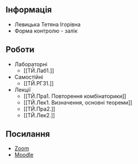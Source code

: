 ## Інформація

- Левицька Тетяна Ігорівна
- Форма контролю - залік

## Роботи

- Лабораторні
  - [[ТЙ.Лаб1.]]
- Самостійні
  - [[ТЙ.РГЗ1.]]
- Лекції
  - [[ТЙ.Пра1. Повторення комбінаторики]]
  - [[ТЙ.Лек1. Визначення, основні теореми]]
  - [[ТЙ.Пра2.]]
  - [[ТЙ.Лек2.]]

## Посилання

- [Zoom](https://meet.google.com/arg-syjc-vcz)
- [Moodle](https://moodle.zp.edu.ua/course/view.php?id=5060)
